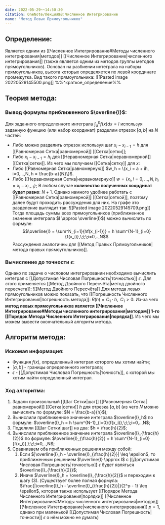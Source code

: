 ```yaml
---
date: 2022-05-29~~14:50:30
citation: OneNote/Лекция№8:Численное Интегрирование
name: "Метод Левых Прямоугольников"
---
```

## Определение:
Является одним из [[Численное Интегрирование#Методы численного интегрирования|методов]] [[Численное Интегрирование|численного интегрирования]] (также является одним из методов группы методов прямоугольников).
Основан на разбиении интеграла на наборы прямоугольников, высота которых определяется по левой координате промежутка. Вид такого прямоугольника:
![[Pasted image 20220529145500.png]]
%%^краткое_определение%%

## Теория метода:
### Вывод формулы приближенного $\overline{I}$:
Для заданного определенного интеграла $\int^b_a{f(x)dx} = I$ используя заданную функцию (или набор координат) разделим отрезок $[a,b]$ на $N$ частей:
- Либо можно разделить отрезок используя шаг $x_i - x_{i-1} = h$ для [[Равномерная Сетка|равномерной]] [[Сетка|сетки]];
- Либо $x_i - x_{i-1} = h_i$ для [[Неравномерная Сетка|неравномерной]] [[Сетка|сетки]].
Из чего мы получаем [[Сетка|сетку]] для $x$:
- Либо [[Равномерная Сетка|равномерную]] $w_h = \{x_i = a + ih, i=0,...,N, h = \frac{b-a}{N}\}$.
- Либо [[Неравномерная Сетка|неравномерную]] $w = \{x_i, i=0,...,N, h_i = x_i - x_{i-1}\}$;
В любом случае **количество полученных координат будет равно**: $N + 1$.
Однако намного удобнее работать с [[Равномерная Сетка|равномерной]] [[Сетка|сеткой]], поэтому далее будут проходить рассуждения для них.
На графе это разделение выглядит так:
![[Pasted image 20220529145709.png]]
Тогда площадь суммы всех прямоугольников (приближенное значение интеграла $I \approx \overline{I}$) можно вычислить по формуле:
$$\overline{I} = \sum^N_{i=1}{hf(x_{i-1})} = h \sum^{N-1}_{i=0}{f(x_i)},\;\;\;i=0,..,N$$
Рассуждения аналогичны для [[Метод Правых Прямоугольников|метода правых прямоугольников]].

### Вычисление до точности $\epsilon$:
Однако по задаче о числовом интегрировании необходимо вычислить интеграл с [[Допустимая Числовая Погрешность|точностью]] $\epsilon$.
Для этого применяется [[Метод Двойного Пересчёта|метод двойного пересчета]]:
![[Метод Двойного Пересчёта]]
Для метода левых прямоугольников можно показать, что [[Погрешность Численного Интегрирования|погрешность метода]]: $R(h) = C_1\cdot h,\;\; C_1>0$. Из-за чего **метод левых прямоугольников является [[Численное Интегрирование#Методы численного интегрирования|методом]] 1-го [[Порядок Метода Численного Интегрирования|порядка]]**.
Из чего мы можем вывести окончательный алгоритм метода.

## Алгоритм метода:
### Искомая информация:
- Функция $f(x)$, определенный интеграл которого мы хотим найти;
- $[a,b]$ - границы определенного интеграла;
- $\epsilon$ - [[Допустимая Числовая Погрешность|точность]], с которой мы хотим найти определенный интеграл.

### Ход алгоритма:
1) Задали произвольный [[Шаг Сетки|шаг]] [[Равномерная Сетка|равномерной]] [[Сетка|сетки]] $h$ для отрезка $[a,b]$ (из чего $N$ можно вычислить по формуле: $N = \frac{b-a}{h}$);
2) Вычислили приближенное значение интеграла $\overline{I}_h$ по формуле: $\overline{I}_h = h \sum^{N-1}_{i=0}{f(x_i)},\;\;\;i=0,..,N$;
3) Поделили [[Шаг Сетки|шаг]] на два: $h = \frac{h}{2}$;
4) Вычислили приближенное значение интеграла $\overline{I}_{\frac{h}{2}}$ по формуле: $\overline{I}_{\frac{h}{2}} = h \sum^{N-1}_{i=0}{f(x_i)},\;\;\;i=0,..,N$;
5) Сравниваем оба приближенных решения между собой:
	1) Если $|\overline{I}_h - \overline{I}_{\frac{h}{2}}| \leq \epsilon$, то приближенным решением $\overline{I} \approx I$ с [[Допустимая Числовая Погрешность|точностью]] $\epsilon$ будет являться $\overline{I}_{\frac{h}{2}}$;
	2) Иначе $\overline{I}_h = \overline{I}_{\frac{h}{2}}$ и переходим к шагу $(3)$.
	(Cуществует более полная формула: $\frac{|\overline{I}_h - \overline{I}_{\frac{h}{2}}|}{2^p - 1} \leq \epsilon$, которая также использует [[Порядок Метода Численного Интегрирования|порядки]] [[Численное Интегрирование#Методы численного интегрирования|методов]] [[Численное Интегрирование|численного интегрирования]] $p = 1$, однако при маленькой [[Допустимая Числовая Погрешность|точности]] $\epsilon$ о нём можно не думать)